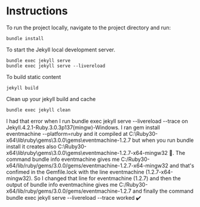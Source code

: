 # Instructions

To run the project locally, navigate to the project directory and run:

```
bundle install
``` 

To start the Jekyll local development server.

```
bundle exec jekyll serve
bundle exec jekyll serve --livereload
``` 

To build static content

```
jekyll build
```

Clean up your jekyll build and cache

```
bundle exec jekyll clean
```


I had that error when I run bundle exec jekyll serve --livereload --trace on Jekyll.4.2.1-Ruby.3.0.3p137(mingw)-Windows. I ran gem install eventmachine --platform=ruby and it compiled at C:\Ruby30-x64\lib\ruby\gems\3.0.0\gems\eventmachine-1.2.7 but when you run bundle install it creates also C:\Ruby30-x64\lib\ruby\gems\3.0.0\gems\eventmachine-1.2.7-x64-mingw32 🤔. The command bundle info eventmachine gives me C:/Ruby30-x64/lib/ruby/gems/3.0.0/gems/eventmachine-1.2.7-x64-mingw32 and that's confimed in the Gemfile.lock with the line eventmachine (1.2.7-x64-mingw32). So I changed that line for eventmachine (1.2.7) and then the output of bundle info eventmachine gives me C:/Ruby30-x64/lib/ruby/gems/3.0.0/gems/eventmachine-1.2.7 and finally the command bundle exec jekyll serve --livereload --trace worked ✔️
